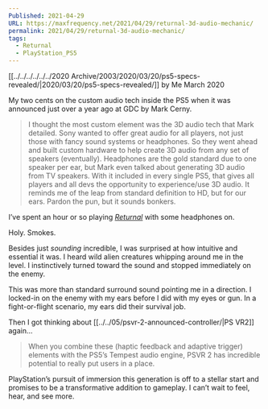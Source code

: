 ```yaml
---
Published: 2021-04-29
URL: https://maxfrequency.net/2021/04/29/returnal-3d-audio-mechanic/
permalink: 2021/04/29/returnal-3d-audio-mechanic/
tags:
  - Returnal
  - PlayStation_PS5
---
```

[[../../../../../../2020 Archive/2003/2020/03/20/ps5-specs-revealed/|2020/03/20/ps5-specs-revealed/]] by Me March 2020

My two cents on the custom audio tech inside the PS5 when it was announced just over a year ago at GDC by Mark Cerny.
> 
> I thought the most custom element was the 3D audio tech that Mark detailed. Sony wanted to offer great audio for all players, not just those with fancy sound systems or headphones. So they went ahead and built custom hardware to help create 3D audio from any set of speakers (eventually). Headphones are the gold standard due to one speaker per ear, but Mark even talked about generating 3D audio from TV speakers. With it included in every single PS5, that gives all players and all devs the opportunity to experience/use 3D audio. It reminds me of the leap from standard definition to HD, but for our ears. Pardon the pun, but it sounds bonkers.

I’ve spent an hour or so playing *[Returnal](https://twitter.com/MaxRoberts143/status/1387855692841820161)* with some headphones on.

Holy. Smokes.

Besides just *sounding* incredible, I was surprised at how intuitive and essential it was. I heard wild alien creatures whipping around me in the level. I instinctively turned toward the sound and stopped immediately on the enemy.

This was more than standard surround sound pointing me in a direction. I locked-in on the enemy with my ears before I did with my eyes or gun. In a fight-or-flight scenario, my ears did their survival job.

Then I got thinking about [[../../05/psvr-2-announced-controller/|PS VR2]] again…

> When you combine these (haptic feedback and adaptive trigger) elements with the PS5’s Tempest audio engine, PSVR 2 has incredible potential to really put users in a place.

PlayStation’s pursuit of immersion this generation is off to a stellar start and promises to be a transformative addition to gameplay. I can’t wait to feel, hear, and see more.